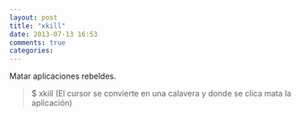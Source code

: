 ```yaml
---
layout: post
title: "xkill"
date: 2013-07-13 16:53
comments: true
categories: 
---
```

Matar aplicaciones rebeldes.

>$ xkill (El cursor se convierte en una calavera y donde se clica mata la aplicación)

